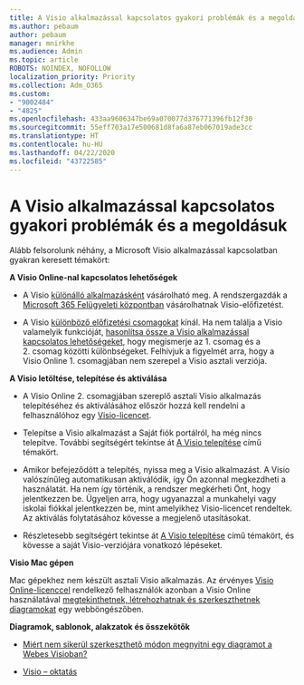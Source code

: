 ```yaml
---
title: A Visio alkalmazással kapcsolatos gyakori problémák és a megoldásuk
ms.author: pebaum
author: pebaum
manager: mnirkhe
ms.audience: Admin
ms.topic: article
ROBOTS: NOINDEX, NOFOLLOW
localization_priority: Priority
ms.collection: Adm_O365
ms.custom:
- "9002484"
- "4825"
ms.openlocfilehash: 433aa9606347be69a070077d376771396fb12f30
ms.sourcegitcommit: 55eff703a17e500681d8fa6a87eb067019ade3cc
ms.translationtype: HT
ms.contentlocale: hu-HU
ms.lasthandoff: 04/22/2020
ms.locfileid: "43722585"
---
```

# <a name="visio-common-issues-and-resolutions"></a>A Visio alkalmazással kapcsolatos gyakori problémák és a megoldásuk

Alább felsorolunk néhány, a Microsoft Visio alkalmazással kapcsolatban gyakran keresett témakört:

**A Visio Online-nal kapcsolatos lehetőségek**

- A Visio [különálló alkalmazásként](https://products.office.com/visio/flowchart-software) vásárolható meg. A rendszergazdák a [Microsoft 365 Felügyeleti központban](https://docs.microsoft.com/alchemyinsights/purchase-visio-subscription) vásárolhatnak Visio-előfizetést.

- A Visio [különböző előfizetési csomagokat](https://products.office.com/visio/microsoft-visio-plans-and-pricing-compare-visio-options) kínál. Ha nem találja a Visio valamelyik funkcióját, [hasonlítsa össze a Visio alkalmazással kapcsolatos lehetőségeket](https://products.office.com/visio/microsoft-visio-plans-and-pricing-compare-visio-options), hogy megismerje az 1. csomag és a 2. csomag közötti különbségeket.  Felhívjuk a figyelmét arra, hogy a Visio Online 1. csomagjában nem szerepel a Visio asztali verziója.

**A Visio letöltése, telepítése és aktiválása**

- A Visio Online 2. csomagjában szereplő asztali Visio alkalmazás telepítéséhez és aktiválásához először hozzá kell rendelni a felhasználóhoz egy [Visio-licencet](https://docs.microsoft.com/office365/admin/subscriptions-and-billing/assign-licenses-to-users).

- Telepítse a Visio alkalmazást a Saját fiók portálról, ha még nincs telepítve. További segítségért tekintse át [A Visio telepítése](https://support.office.com/article/f98f21e3-aa02-4827-9167-ddab5b025710) című témakört.

- Amikor befejeződött a telepítés, nyissa meg a Visio alkalmazást. A Visio valószínűleg automatikusan aktiválódik, így Ön azonnal megkezdheti a használatát. Ha nem így történik, a rendszer megkérheti Önt, hogy jelentkezzen be. Ügyeljen arra, hogy ugyanazzal a munkahelyi vagy iskolai fiókkal jelentkezzen be, mint amelyikhez Visio-licencet rendeltek. Az aktiválás folytatásához kövesse a megjelenő utasításokat.

- Részletesebb segítségért tekintse át [A Visio telepítése](https://support.office.com/article/f98f21e3-aa02-4827-9167-ddab5b025710) című témakört, és kövesse a saját Visio-verziójára vonatkozó lépéseket.

**Visio Mac gépen**

Mac gépekhez nem készült asztali Visio alkalmazás. Az érvényes [Visio Online-licenccel](https://docs.microsoft.com/office365/admin/subscriptions-and-billing/assign-licenses-to-users) rendelkező felhasználók azonban a Visio Online használatával [megtekinthetnek, létrehozhatnak és szerkeszthetnek diagramokat](https://support.office.com/article/06f04845-91b8-4e8f-881f-a43c970735fc) egy webböngészőben.

**Diagramok, sablonok, alakzatok és összekötők**

- [Miért nem sikerül szerkeszthető módon megnyitni egy diagramot a Webes Visioban?](https://support.microsoft.com/office/ea4a23d3-21d3-4878-945e-cf1be4140357)

- [Visio – oktatás](https://support.office.com/article/visio-training-e058bcfa-1d90-4653-afc6-e84d54cf94a6)
